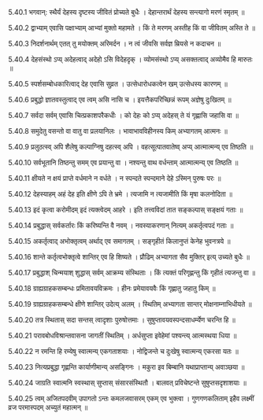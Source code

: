 5.40.1
भगवान्:
स्थैर्यं देहस्य दृष्टस्य जीवितं प्रोच्यते बुधैः ।
देहान्तरार्थं देहस्य सन्त्यागो मरणं स्मृतम् ॥


5.40.2
द्वाभ्याम् एवासि पक्षाभ्याम् आभ्यां मुक्तो महामते ।
किं ते मरणम् अस्तीह किं वा जीवितम् अस्ति ते ॥


5.40.3
निदर्शनार्थम् एतत् तु मयोक्तम् अरिमर्दन ।
न त्वं जीवसि सर्वज्ञ म्रियसे न कदाचन ॥


5.40.4
देहसंस्थो ऽप्य् अदेहत्वाद् अदेहो ऽसि विदेहदृक् ।
व्योमसंस्थो ऽप्य् असक्तत्वाद् अव्योमैव हि मारुतः ॥


5.40.5
स्पर्शसम्बोधकारित्वाद् देह एवासि सुव्रत ।
उत्सेधारोधकत्वेन खम् उत्सेधस्य कारणम् ॥


5.40.6
प्रबुद्धो ज्ञातवस्तुत्वाद् एव त्वम् असि नासि च ।
इयत्तैकपरिच्छिन्नं रूपम् अज्ञेषु दुःखितम् ॥


5.40.7
सर्वदा सर्वम् एवासि चित्प्रकाशपरैकधीः ।
को देहः को ऽप्य् अदेहस् ते यं गृह्णासि जहासि वा ॥


5.40.8
समुदेतु वसन्तो वा वातु वा प्रलयानिलः ।
भावाभावविहीनस्य किम् अभ्यागतम् आत्मनः ॥


5.40.9
प्रलुठत्स्व् अपि शैलेषु कल्पाग्निषु दहत्स्व् अपि ।
वहत्सूत्पातवातेष्व् अप्य् आत्मात्मन्य् एव तिष्ठति ॥


5.40.10
सर्वभूतानि तिष्ठन्तु समम् एव प्रयान्तु वा ।
नश्यन्तु वाथ वर्धन्ताम् आत्मात्मन्य् एव तिष्ठति ॥


5.40.11
क्षीयते न क्षयं प्राप्ते वर्धमाने न वर्धते ।
न स्पन्दते स्पन्दमाने देहे ऽस्मिन् पुरुषः परः ॥


5.40.12
देहस्याहम् अहं देह इति क्षीणे ऽपि ते भ्रमे ।
त्यजामि न त्यजामीति किं मृषा कलनोदिता ॥


5.40.13
इदं कृत्वा करोमीदम् इदं त्यक्त्वेदम् आहरे ।
इति तत्त्वविदां तात सङ्कल्पास् सङ्क्षयं गताः ॥


5.40.14
प्रबुद्धास् सर्वकर्तारः किं करिष्यन्ति वै नवम् ।
नवस्याकरणान् नित्यम् अकर्तृत्वपदं गताः ॥


5.40.15
अकर्तृत्वाद् अभोक्तृत्वम् अर्थाद् एव समागतम् ।
सङ्गृहीतं किलानुप्तं केनेह भुवनत्रये ॥


5.40.16
शान्ते कर्तृत्वभोक्तृत्वे शान्तिर् एव हि शिष्यते ।
प्रौढिम् अभ्यागता सैव मुक्तिर् इत्य् उच्यते बुधैः ॥


5.40.17
प्रबुद्धाश् चिन्मयाश् शुद्धास् सर्वम् आक्रम्य संस्थिताः ।
किं त्यक्तं परिगृह्णन्तु किं गृहीतं त्यजन्तु वा ॥


5.40.18
ग्राह्यग्राहकसम्बन्धः प्रमितावयविक्रमः ।
हीनः प्रमेयावयवैः किं गृह्णातु जहातु किम् ॥


5.40.19
ग्राह्यग्राहकसम्बन्धे क्षीणे शान्तिर् उदेत्य् अलम् ।
स्थितिम् अभ्यागता सान्तर् मोक्षनाम्नाभिधीयते ॥


5.40.20
तत्र स्थितास् सदा सन्तस् त्वादृशाः पुरुषोत्तमाः ।
सुषुप्तावयवस्पन्दसाधर्म्येण चरन्ति हि ॥


5.40.21
परावबोधविश्रान्तवासना जागतीं स्थितिम् ।
अर्धसुप्ता इवेहेमां पश्यन्त्य् आत्मस्थया धिया ॥


5.40.22
न रमन्ति हि रम्येषु स्वात्मन्य् एकगताशयाः ।
नोद्विजन्ते च दुःखेषु स्वात्मन्य् एकरसा यतः ॥


5.40.23
नित्यप्रबुद्धा गृह्णन्ति कार्याणीमान्य् असङ्गिनः ।
मकुरा इव बिम्बानि यथाप्राप्तान्य् अवाञ्छया ॥


5.40.24
जाग्रति स्वात्मनि स्वस्थास् सुप्तास् संसारसंस्थितौ ।
बालवत् प्रविचेष्टन्ते सुषुप्तसदृशाशयाः ॥


5.40.25
त्वम् अजितपदवीम् उपागतो ऽन्तः कमलजवासरम् एकम् एव भुक्त्वा ।
गुणगणकलिताम् इहैव लक्ष्मीं व्रज परमास्पदम् अच्युतं महात्मन् ॥

